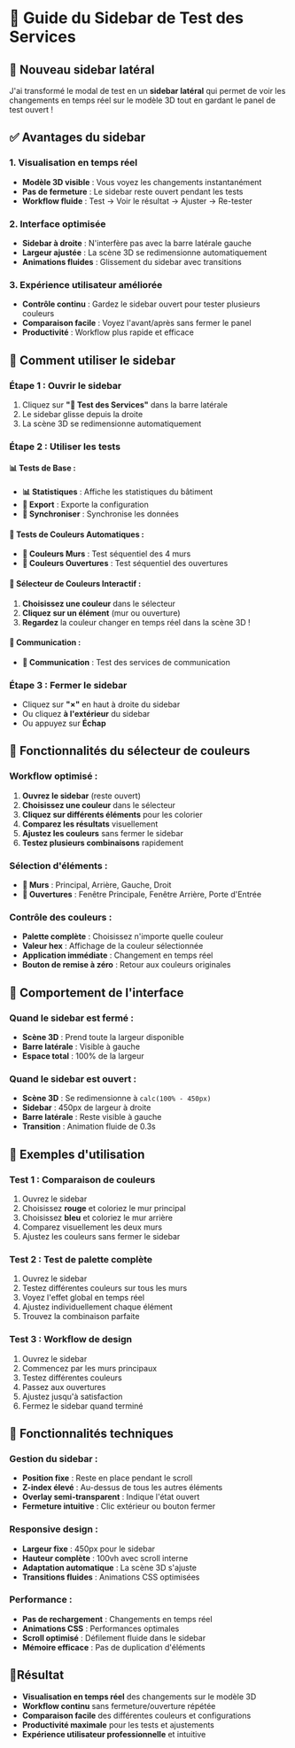 # 🧪 Guide du Sidebar de Test des Services

## 🎯 **Nouveau sidebar latéral**

J'ai transformé le modal de test en un **sidebar latéral** qui permet de voir les changements en temps réel sur le modèle 3D tout en gardant le panel de test ouvert !

## ✅ **Avantages du sidebar**

### **1. Visualisation en temps réel**
- **Modèle 3D visible** : Vous voyez les changements instantanément
- **Pas de fermeture** : Le sidebar reste ouvert pendant les tests
- **Workflow fluide** : Test → Voir le résultat → Ajuster → Re-tester

### **2. Interface optimisée**
- **Sidebar à droite** : N'interfère pas avec la barre latérale gauche
- **Largeur ajustée** : La scène 3D se redimensionne automatiquement
- **Animations fluides** : Glissement du sidebar avec transitions

### **3. Expérience utilisateur améliorée**
- **Contrôle continu** : Gardez le sidebar ouvert pour tester plusieurs couleurs
- **Comparaison facile** : Voyez l'avant/après sans fermer le panel
- **Productivité** : Workflow plus rapide et efficace

## 🚀 **Comment utiliser le sidebar**

### **Étape 1 : Ouvrir le sidebar**
1. Cliquez sur **"🧪 Test des Services"** dans la barre latérale
2. Le sidebar glisse depuis la droite
3. La scène 3D se redimensionne automatiquement

### **Étape 2 : Utiliser les tests**

#### **📊 Tests de Base :**
- **📊 Statistiques** : Affiche les statistiques du bâtiment
- **💾 Export** : Exporte la configuration
- **🔄 Synchroniser** : Synchronise les données

#### **🎨 Tests de Couleurs Automatiques :**
- **🎨 Couleurs Murs** : Test séquentiel des 4 murs
- **🚪 Couleurs Ouvertures** : Test séquentiel des ouvertures

#### **🎨 Sélecteur de Couleurs Interactif :**
1. **Choisissez une couleur** dans le sélecteur
2. **Cliquez sur un élément** (mur ou ouverture)
3. **Regardez** la couleur changer en temps réel dans la scène 3D !

#### **📡 Communication :**
- **📡 Communication** : Test des services de communication

### **Étape 3 : Fermer le sidebar**
- Cliquez sur **"×"** en haut à droite du sidebar
- Ou cliquez **à l'extérieur** du sidebar
- Ou appuyez sur **Échap**

## 🎨 **Fonctionnalités du sélecteur de couleurs**

### **Workflow optimisé :**
1. **Ouvrez le sidebar** (reste ouvert)
2. **Choisissez une couleur** dans le sélecteur
3. **Cliquez sur différents éléments** pour les colorier
4. **Comparez les résultats** visuellement
5. **Ajustez les couleurs** sans fermer le sidebar
6. **Testez plusieurs combinaisons** rapidement

### **Sélection d'éléments :**
- **🧱 Murs** : Principal, Arrière, Gauche, Droit
- **🚪 Ouvertures** : Fenêtre Principale, Fenêtre Arrière, Porte d'Entrée

### **Contrôle des couleurs :**
- **Palette complète** : Choisissez n'importe quelle couleur
- **Valeur hex** : Affichage de la couleur sélectionnée
- **Application immédiate** : Changement en temps réel
- **Bouton de remise à zéro** : Retour aux couleurs originales

## 📐 **Comportement de l'interface**

### **Quand le sidebar est fermé :**
- **Scène 3D** : Prend toute la largeur disponible
- **Barre latérale** : Visible à gauche
- **Espace total** : 100% de la largeur

### **Quand le sidebar est ouvert :**
- **Scène 3D** : Se redimensionne à `calc(100% - 450px)`
- **Sidebar** : 450px de largeur à droite
- **Barre latérale** : Reste visible à gauche
- **Transition** : Animation fluide de 0.3s

## 🎯 **Exemples d'utilisation**

### **Test 1 : Comparaison de couleurs**
1. Ouvrez le sidebar
2. Choisissez **rouge** et coloriez le mur principal
3. Choisissez **bleu** et coloriez le mur arrière
4. Comparez visuellement les deux murs
5. Ajustez les couleurs sans fermer le sidebar

### **Test 2 : Test de palette complète**
1. Ouvrez le sidebar
2. Testez différentes couleurs sur tous les murs
3. Voyez l'effet global en temps réel
4. Ajustez individuellement chaque élément
5. Trouvez la combinaison parfaite

### **Test 3 : Workflow de design**
1. Ouvrez le sidebar
2. Commencez par les murs principaux
3. Testez différentes couleurs
4. Passez aux ouvertures
5. Ajustez jusqu'à satisfaction
6. Fermez le sidebar quand terminé

## 🔧 **Fonctionnalités techniques**

### **Gestion du sidebar :**
- **Position fixe** : Reste en place pendant le scroll
- **Z-index élevé** : Au-dessus de tous les autres éléments
- **Overlay semi-transparent** : Indique l'état ouvert
- **Fermeture intuitive** : Clic extérieur ou bouton fermer

### **Responsive design :**
- **Largeur fixe** : 450px pour le sidebar
- **Hauteur complète** : 100vh avec scroll interne
- **Adaptation automatique** : La scène 3D s'ajuste
- **Transitions fluides** : Animations CSS optimisées

### **Performance :**
- **Pas de rechargement** : Changements en temps réel
- **Animations CSS** : Performances optimales
- **Scroll optimisé** : Défilement fluide dans le sidebar
- **Mémoire efficace** : Pas de duplication d'éléments

## 🎉**Résultat**


- **Visualisation en temps réel** des changements sur le modèle 3D
- **Workflow continu** sans fermeture/ouverture répétée
- **Comparaison facile** des différentes couleurs et configurations
- **Productivité maximale** pour les tests et ajustements
- **Expérience utilisateur professionnelle** et intuitive
